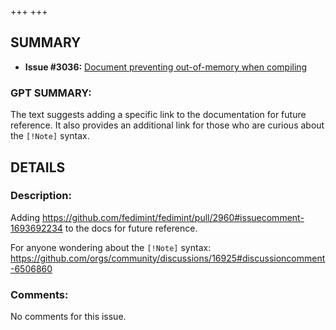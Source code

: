 +++
+++
## SUMMARY
- **Issue #3036:** [Document preventing out-of-memory when compiling](https://github.com/fedimint/fedimint/pull/3036)

### GPT SUMMARY:
The text suggests adding a specific link to the documentation for future reference. It also provides an additional link for those who are curious about the `[!Note]` syntax.

## DETAILS
### Description:
Adding https://github.com/fedimint/fedimint/pull/2960#issuecomment-1693692234 to the docs for future reference.

For anyone wondering about the `[!Note]` syntax: https://github.com/orgs/community/discussions/16925#discussioncomment-6506860

### Comments:
No comments for this issue.

